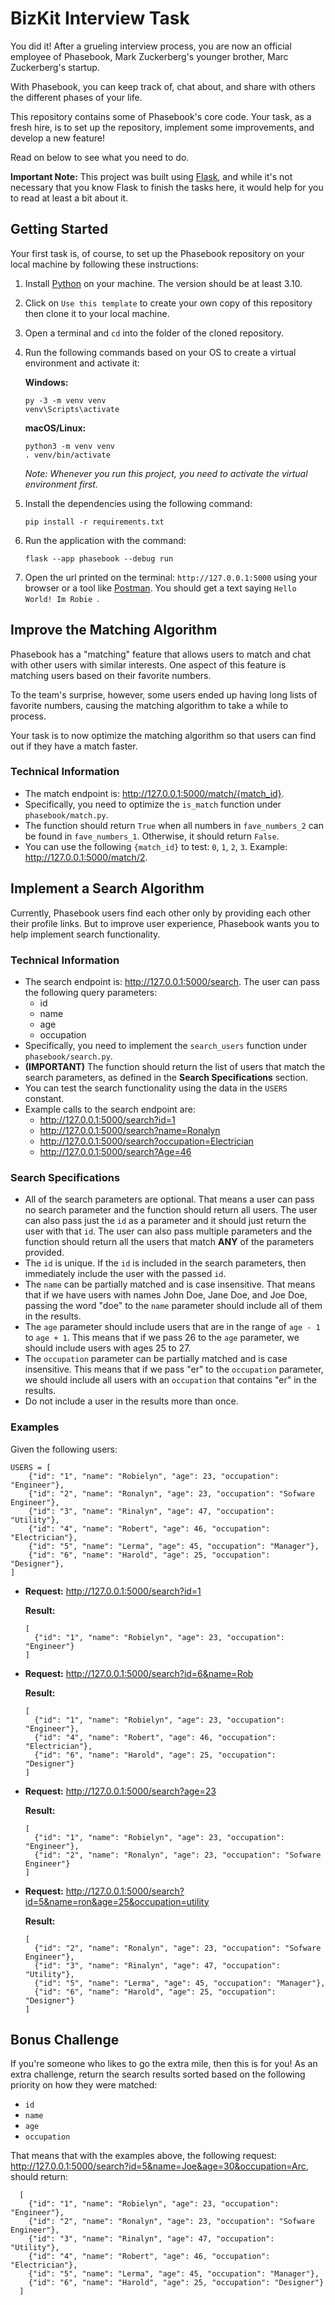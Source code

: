 # BizKit Interview Task

You did it! After a grueling interview process, you are now an official employee of Phasebook, Mark Zuckerberg's younger brother, Marc Zuckerberg's startup.

With Phasebook, you can keep track of, chat about, and share with others the different phases of your life.

This repository contains some of Phasebook's core code. Your task, as a fresh hire, is to set up the repository, implement some improvements, and develop a new feature!

Read on below to see what you need to do.

**Important Note:** This project was built using [Flask](https://flask.palletsprojects.com/en/2.2.x/), and while it's not necessary that you know Flask to finish the tasks here, it would help for you to read at least a bit about it.

## Getting Started

Your first task is, of course, to set up the Phasebook repository on your local machine by following these instructions:

1. Install [Python](https://www.python.org/downloads/) on your machine. The version should be at least 3.10.
2. Click on `Use this template` to create your own copy of this repository then clone it to your local machine.
3. Open a terminal and `cd` into the folder of the cloned repository.
4. Run the following commands based on your OS to create a virtual environment and activate it:

   **Windows:**
    ```
    py -3 -m venv venv
    venv\Scripts\activate
    ```

    **macOS/Linux:**
    ```
    python3 -m venv venv
    . venv/bin/activate
    ```

    *Note: Whenever you run this project, you need to activate the virtual environment first.*

5. Install the dependencies using the following command:
    ```
    pip install -r requirements.txt
    ```
6. Run the application with the command:
    ```
    flask --app phasebook --debug run
    ```
7. Open the url printed on the terminal: `http://127.0.0.1:5000` using your browser or a tool like [Postman](https://www.postman.com). You should get a text saying `Hello World! Im Robie `.


## Improve the Matching Algorithm
Phasebook has a "matching" feature that allows users to match and chat with other users with similar interests. One aspect of this feature is matching users based on their favorite numbers.

To the team's surprise, however, some users ended up having long lists of favorite numbers, causing the matching algorithm to take a while to process.

Your task is to now optimize the matching algorithm so that users can find out if they have a match faster.

### Technical Information
- The match endpoint is: http://127.0.0.1:5000/match/{match_id}.
- Specifically, you need to optimize the `is_match` function under `phasebook/match.py`.
- The function should return `True` when all numbers in `fave_numbers_2` can be found in `fave_numbers_1`. Otherwise, it should return `False`.
- You can use the following `{match_id}` to test: `0`, `1`, `2`, `3`. Example: http://127.0.0.1:5000/match/2.

## Implement a Search Algorithm

Currently, Phasebook users find each other only by providing each other their profile links. But to improve user experience, Phasebook wants you to help implement search functionality.

### Technical Information
- The search endpoint is: http://127.0.0.1:5000/search. The user can pass the following query parameters:
  - id
  - name
  - age
  - occupation
- Specifically, you need to implement the `search_users` function under `phasebook/search.py`.
- **(IMPORTANT)** The function should return the list of users that match the search parameters, as defined in the **Search Specifications** section.
- You can test the search functionality using the data in the `USERS` constant.
- Example calls to the search endpoint are:
  - http://127.0.0.1:5000/search?id=1
  - http://127.0.0.1:5000/search?name=Ronalyn
  - http://127.0.0.1:5000/search?occupation=Electrician
  - http://127.0.0.1:5000/search?Age=46

### Search Specifications
- All of the search parameters are optional. That means a user can pass no search parameter and the function should return all users. The user can also pass just the `id` as a parameter and it should just return the user with that `id`. The user can also pass multiple parameters and the function should return all the users that match **ANY** of the parameters provided.
- The `id` is unique. If the `id` is included in the search parameters, then immediately include the user with the passed `id`.
- The `name` can be partially matched and is case insensitive. That means that if we have users with names John Doe, Jane Doe, and Joe Doe, passing the word "doe" to the `name` parameter should include all of them in the results.
- The `age` parameter should include users that are in the range of `age - 1` to `age + 1`. This means that if we pass 26 to the `age` parameter, we should include users with ages 25 to 27.
- The `occupation` parameter can be partially matched and is case insensitive. This means that if we pass "er" to the `occupation` parameter, we should include all users with an `occupation` that contains "er" in the results.
- Do not include a user in the results more than once.

### Examples
Given the following users:
```
USERS = [
    {"id": "1", "name": "Robielyn", "age": 23, "occupation": "Engineer"},
    {"id": "2", "name": "Ronalyn", "age": 23, "occupation": "Sofware Engineer"},
    {"id": "3", "name": "Rinalyn", "age": 47, "occupation": "Utility"},
    {"id": "4", "name": "Robert", "age": 46, "occupation": "Electrician"},
    {"id": "5", "name": "Lerma", "age": 45, "occupation": "Manager"},
    {"id": "6", "name": "Harold", "age": 25, "occupation": "Designer"},
]
```
- **Request:** http://127.0.0.1:5000/search?id=1

  **Result:**
  ```
  [
    {"id": "1", "name": "Robielyn", "age": 23, "occupation": "Engineer"}
  ]
  ```

- **Request:** http://127.0.0.1:5000/search?id=6&name=Rob

  **Result:**
  ```
  [
    {"id": "1", "name": "Robielyn", "age": 23, "occupation": "Engineer"},
    {"id": "4", "name": "Robert", "age": 46, "occupation": "Electrician"},
    {"id": "6", "name": "Harold", "age": 25, "occupation": "Designer"}
  ]
  ```

- **Request:** http://127.0.0.1:5000/search?age=23

  **Result:**
  ```
  [
    {"id": "1", "name": "Robielyn", "age": 23, "occupation": "Engineer"},
    {"id": "2", "name": "Ronalyn", "age": 23, "occupation": "Sofware Engineer"}
  ]
  ```

- **Request:** http://127.0.0.1:5000/search?id=5&name=ron&age=25&occupation=utility

  **Result:**
  ```
  [
    {"id": "2", "name": "Ronalyn", "age": 23, "occupation": "Sofware Engineer"},
    {"id": "3", "name": "Rinalyn", "age": 47, "occupation": "Utility"},
    {"id": "5", "name": "Lerma", "age": 45, "occupation": "Manager"},
    {"id": "6", "name": "Harold", "age": 25, "occupation": "Designer"}
  ]
  ```

## Bonus Challenge
If you're someone who likes to go the extra mile, then this is for you! As an extra challenge, return the search results sorted based on the following priority on how they were matched:
- `id`
- `name`
- `age`
- `occupation`

That means that with the examples above, the following request: http://127.0.0.1:5000/search?id=5&name=Joe&age=30&occupation=Arc, should return:
```
  [
    {"id": "1", "name": "Robielyn", "age": 23, "occupation": "Engineer"},
    {"id": "2", "name": "Ronalyn", "age": 23, "occupation": "Sofware Engineer"},
    {"id": "3", "name": "Rinalyn", "age": 47, "occupation": "Utility"},
    {"id": "4", "name": "Robert", "age": 46, "occupation": "Electrician"},
    {"id": "5", "name": "Lerma", "age": 45, "occupation": "Manager"},
    {"id": "6", "name": "Harold", "age": 25, "occupation": "Designer"}
  ]
  ```
